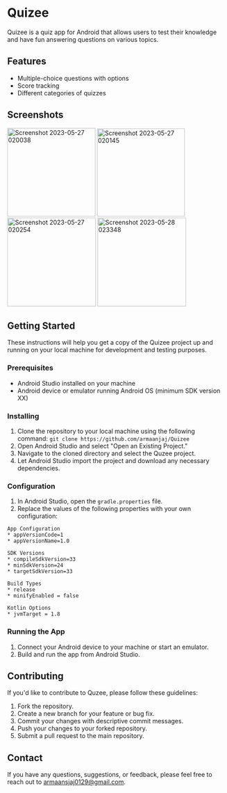 # Quizee

Quizee is a quiz app for Android that allows users to test their knowledge and have fun answering questions on various topics.

## Features

- Multiple-choice questions with options
- Score tracking
- Different categories of quizzes

## Screenshots

<img width="203" alt="Screenshot 2023-05-27 020038" src="https://github.com/armaanjaj/Quizee/assets/113659942/b47ed8cb-45a0-4964-a692-5566283745e9">

<img width="202" alt="Screenshot 2023-05-27 020145" src="https://github.com/armaanjaj/Quizee/assets/113659942/090c9bf6-7c6e-45bf-8b50-55b3c1504367">

<img width="204" alt="Screenshot 2023-05-27 020254" src="https://github.com/armaanjaj/Quizee/assets/113659942/c870de8a-6f79-442f-ab18-8fc867431e8a">

<img width="204" alt="Screenshot 2023-05-28 023348" src="https://github.com/armaanjaj/Quizee/assets/113659942/3885bbf2-5763-4320-af7a-8cae8602288b">


## Getting Started

These instructions will help you get a copy of the Quizee project up and running on your local machine for development and testing purposes.

### Prerequisites

- Android Studio installed on your machine
- Android device or emulator running Android OS (minimum SDK version XX)

### Installing

1. Clone the repository to your local machine using the following command: `git clone https://github.com/armaanjaj/Quizee`
2. Open Android Studio and select "Open an Existing Project."
3. Navigate to the cloned directory and select the Quzee project.
4. Let Android Studio import the project and download any necessary dependencies.

### Configuration

1. In Android Studio, open the `gradle.properties` file.
2. Replace the values of the following properties with your own configuration:
```
App Configuration
* appVersionCode=1
* appVersionName=1.0

SDK Versions
* compileSdkVersion=33
* minSdkVersion=24
* targetSdkVersion=33

Build Types
* release
* minifyEnabled = false

Kotlin Options
* jvmTarget = 1.8
```

### Running the App

1. Connect your Android device to your machine or start an emulator.
2. Build and run the app from Android Studio.

## Contributing

If you'd like to contribute to Quzee, please follow these guidelines:

1. Fork the repository.
2. Create a new branch for your feature or bug fix.
3. Commit your changes with descriptive commit messages.
4. Push your changes to your forked repository.
5. Submit a pull request to the main repository.

## Contact

If you have any questions, suggestions, or feedback, please feel free to reach out to armaansjaj0129@gmail.com.
